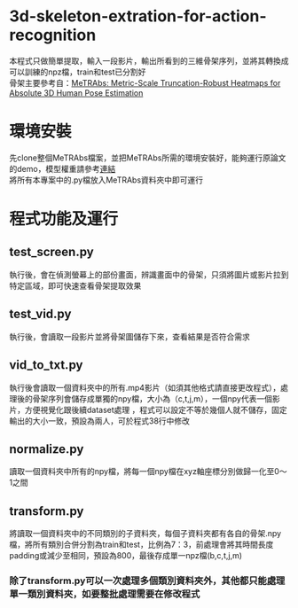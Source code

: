 # 3d-skeleton-extration-for-action-recognition
本程式只做簡單提取，輸入一段影片，輸出所看到的三維骨架序列，並將其轉換成可以訓練的npz檔，train和test已分割好  
骨架主要參考自：[MeTRAbs: Metric-Scale Truncation-Robust Heatmaps for Absolute 3D Human Pose Estimation](https://github.com/isarandi/metrabs?tab=readme-ov-file#metrabs-absolute-3d-human-pose-estimator)  
# 環境安裝
先clone整個MeTRAbs檔案，並把MeTRAbs所需的環境安裝好，能夠運行原論文的demo，模型權重請參考[連結](https://omnomnom.vision.rwth-aachen.de/data/metrabs/)  
將所有本專案中的.py檔放入MeTRAbs資料夾中即可運行
# 程式功能及運行
## test_screen.py
執行後，會在偵測螢幕上的部份畫面，辨識畫面中的骨架，只須將圖片或影片拉到特定區域，即可快速查看骨架提取效果    
  
## test_vid.py
執行後，會讀取一段影片並將骨架圖儲存下來，查看結果是否符合需求  
  
## vid_to_txt.py
執行後會讀取一個資料夾中的所有.mp4影片（如須其他格式請直接更改程式），處理後的骨架序列會儲存成單獨的npy檔，大小為（c,t,j,m），一個npy代表一個影片，方便視覺化跟後續dataset處理 ，程式可以設定不等於幾個人就不儲存，固定輸出的大小一致，預設為兩人，可於程式38行中修改 
  
## normalize.py
讀取一個資料夾中所有的npy檔，將每一個npy檔在xyz軸座標分別做歸一化至0～1之間 
  
## transform.py
將讀取一個資料夾中的不同類別的子資料夾，每個子資料夾都有各自的骨架.npy檔，將所有類別合併分割為train和test，比例為7：3，前處理會將其時間長度padding或減少至相同，預設為800，最後存成單一npz檔(b,c,t,j,m)  

### 除了transform.py可以一次處理多個類別資料夾外，其他都只能處理單一類別資料夾，如要整批處理需要在修改程式  
